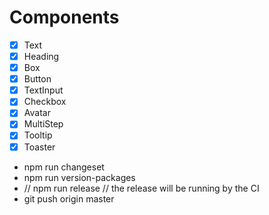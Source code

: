 # Components

- [x] Text
- [x] Heading
- [x] Box
- [x] Button
- [x] TextInput
- [x] Checkbox
- [x] Avatar
- [x] MultiStep
- [x] Tooltip
- [x] Toaster

- npm run changeset
- npm run version-packages
- // npm run release // the release will be running by the CI
- git push origin master
